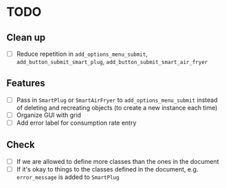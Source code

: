 # TODO

## Clean up

- [ ] Reduce repetition in `add_options_menu_submit`, `add_button_submit_smart_plug`, `add_button_submit_smart_air_fryer`

## Features

- [ ] Pass in `SmartPlug` or `SmartAirFryer` to `add_options_menu_submit` instead of deleting and recreating objects (to create a new instance each time)
- [ ] Organize GUI with grid
- [ ] Add error label for consumption rate entry

## Check

- [ ] If we are allowed to define more classes than the ones in the document
- [ ] If it's okay to things to the classes defined in the document, e.g. `error_message` is added to `SmartPlug`

